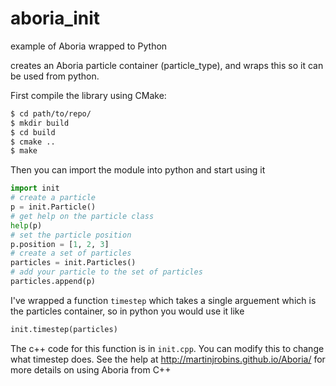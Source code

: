# aboria_init
example of Aboria wrapped to Python

creates an Aboria particle container (particle_type), and wraps this so it can be used from python.

First compile the library using CMake:

```bash
$ cd path/to/repo/
$ mkdir build
$ cd build
$ cmake ..
$ make 
```

Then you can import the module into python and start using it

```python
import init
# create a particle
p = init.Particle()
# get help on the particle class
help(p)
# set the particle position
p.position = [1, 2, 3]
# create a set of particles
particles = init.Particles()
# add your particle to the set of particles
particles.append(p)
```

I've wrapped a function `timestep` which takes a single arguement which is the particles container, so in python you would use it like

```python
init.timestep(particles)
```

The c++ code for this function is in `init.cpp`. You can modify this to change what timestep does. See the help at <http://martinjrobins.github.io/Aboria/> for more details on using Aboria from C++
